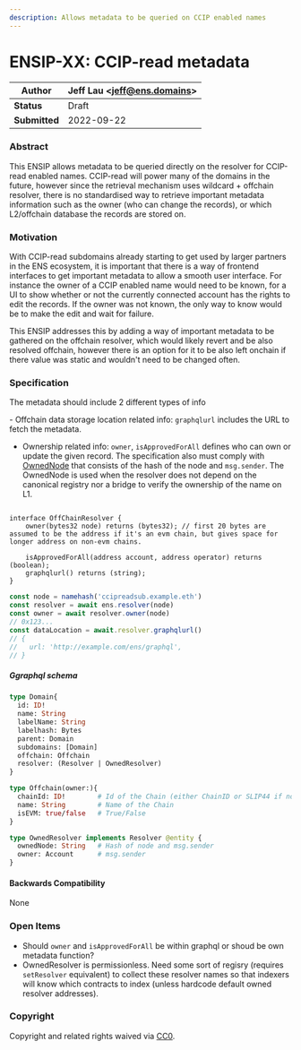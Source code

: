 ```yaml
---
description: Allows metadata to be queried on CCIP enabled names
---
```


# ENSIP-XX: CCIP-read metadata

| **Author**    | Jeff Lau \<jeff@ens.domains> |
| ------------- | ---------------------------- |
| **Status**    | Draft                        |
| **Submitted** | 2022-09-22                   |

### Abstract

This ENSIP allows metadata to be queried directly on the resolver for CCIP-read enabled names. CCIP-read will power many of the domains in the future, however since the retrieval mechanism uses wildcard + offchain resolver, there is no standardised way to retrieve important metadata information such as the owner (who can change the records), or which L2/offchain database the records are stored on.

### Motivation

With CCIP-read subdomains already starting to get used by larger partners in the ENS ecosystem, it is important that there is a way of frontend interfaces to get important metadata to allow a smooth user interface. For instance the owner of a CCIP enabled name would need to be known, for a UI to show whether or not the currently connected account has the rights to edit the records. If the owner was not known, the only way to know would be to make the edit and wait for failure.

This ENSIP addresses this by adding a way of important metadata to be gathered on the offchain resolver, which would likely revert and be also resolved offchain, however there is an option for it to be also left onchain if there value was static and wouldn't need to be changed often.

### Specification

The metadata should include 2 different types of info

- Offchain data storage location related info: `graphqlurl` includes the URL to fetch the metadata.

- Ownership related info: `owner`, `isApprovedForAll` defines who can own or update the given record. The specification also must comply with [OwnedNode](https://github.com/corpus-io/Optimism-Resolver/blob/main/contracts/l2/L2PublicResolver.sol) that consists of the hash of the node and `msg.sender`. The OwnedNode is used when the resolver does not depend on the canonical registry nor a bridge to verify the ownership of the name on L1.

```solidity

interface OffChainResolver {
    owner(bytes32 node) returns (bytes32); // first 20 bytes are assumed to be the address if it's an evm chain, but gives space for longer address on non-evm chains.

    isApprovedForAll(address account, address operator) returns (boolean);
    graphqlurl() returns (string);
}
```

```javascript
const node = namehash('ccipreadsub.example.eth')
const resolver = await ens.resolver(node)
const owner = await resolver.owner(node)
// 0x123...
const dataLocation = await.resolver.graphqlurl()
// {
//   url: 'http://example.com/ens/graphql',
// }
```

##### Ggraphql schema

```graphql
type Domain{
  id: ID!
  name: String
  labelName: String
  labelhash: Bytes
  parent: Domain
  subdomains: [Domain]
  offchain: Offchain
  resolver: (Resolver | OwnedResolver)
}

type Offchain(owner:){
  chainId: ID!        # Id of the Chain (either ChainID or SLIP44 if non evm chain)
  name: String        # Name of the Chain
  isEVM: true/false   # True/False
}

type OwnedResolver implements Resolver @entity {
  ownedNode: String   # Hash of node and msg.sender
  owner: Account      # msg.sender
}

```

#### Backwards Compatibility

None

### Open Items

- Should `owner` and `isApprovedForAll` be within graphql or shoud be own metadata function?
- OwnedResolver is permissionless. Need some sort of regisry (requires `setResolver` equivalent) to collect these resolver names so that indexers will know which contracts to index (unless hardcode default owned resolver addresses).

### Copyright

Copyright and related rights waived via [CC0](https://creativecommons.org/publicdomain/zero/1.0/).
